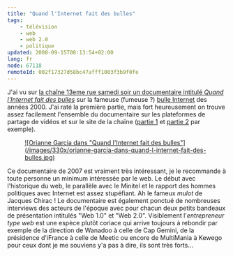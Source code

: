 ```yaml
---
title: "Quand l'Internet fait des bulles"
tags:
    - télévision
    - web
    - web 2.0
    - politique
updated: 2008-09-15T00:13:54+02:00
lang: fr
node: 67118
remoteId: 002f17327d58bc47afff1003f3b9f0fe
---
```


J'ai vu sur [la chaîne 13eme rue samedi soir un documentaire intitulé *Quand l'Internet fait des bulles*](http://www.13emerue.fr/13emerue/cache/programmes/quand-linternet-fait-des-bulles.htm) sur la fameuse (fumeuse ?) [bulle Internet](http://fr.wikipedia.org/wiki/Bulle_Internet) des années 2000. J'ai raté la première partie, mais fort heureusement on trouve assez facilement l'ensemble du documentaire sur les plateformes de partage de vidéos et sur le site de la chaïne ([partie 1](http://www.youtube.com/watch?v=Hj7KoLITX0k) et [partie 2](http://www.youtube.com/watch?v=7AzOPqJdcIM) par exemple).

<figure class="object-left"><a href="/images/orianne-garcia-dans-quand-l-internet-fait-des-bulles.jpg">![Orianne Garcia dans "Quand l'Internet fait des bulles"](/images/330x/orianne-garcia-dans-quand-l-internet-fait-des-bulles.jpg)
</a></figure>


Ce documentaire de 2007 est vraiment très intéressant, je le recommande à toute personne un minimum intéressée par le web. Le début avec l'historique du web, le parallèle avec le Minitel et le rapport des hommes politiques avec Internet est assez stupéfiant. Ah le fameux *mulot* de Jacques Chirac ! Le documentaire est également ponctué de nombreuses interviews des acteurs de l'époque avec pour chacun deux petits bandeaux de présentation intitulés &quot;Web 1.0&quot; et &quot;Web 2.0&quot;. Visiblement l'*entrepreneur type web* est une espèce plutôt coriace qui arrive toujours à rebondir par exemple de la direction de Wanadoo à celle de Cap Gemini, de la présidence d'iFrance à celle de Meetic ou encore de MultiMania à Kewego pour ceux dont je me souviens y'a pas à dire, ils sont très forts...

